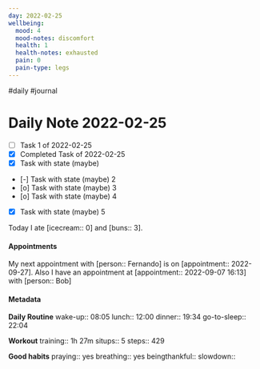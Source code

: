 ```yaml
---
day: 2022-02-25
wellbeing:
  mood: 4
  mood-notes: discomfort
  health: 1
  health-notes: exhausted
  pain: 0
  pain-type: legs
---
```

#daily #journal

# Daily Note 2022-02-25

- [ ] Task 1 of 2022-02-25
- [x] Completed Task of 2022-02-25
- [x] Task with state (maybe)
- [-] Task with state (maybe) 2
- [o] Task with state (maybe) 3
- [o] Task with state (maybe) 4
- [x] Task with state (maybe) 5

Today I ate [icecream:: 0] and [buns:: 3].

#### Appointments
My next appointment with [person:: Fernando] is on [appointment:: 2022-09-27].
Also I have an appointment at [appointment:: 2022-09-07 16:13] with [person:: Bob]

#### Metadata

**Daily Routine**
wake-up:: 08:05
lunch:: 12:00
dinner:: 19:34
go-to-sleep:: 22:04

**Workout**
training:: 1h 27m
situps:: 5
steps:: 429

**Good habits**
praying:: yes
breathing:: yes
beingthankful:: 
slowdown:: 
